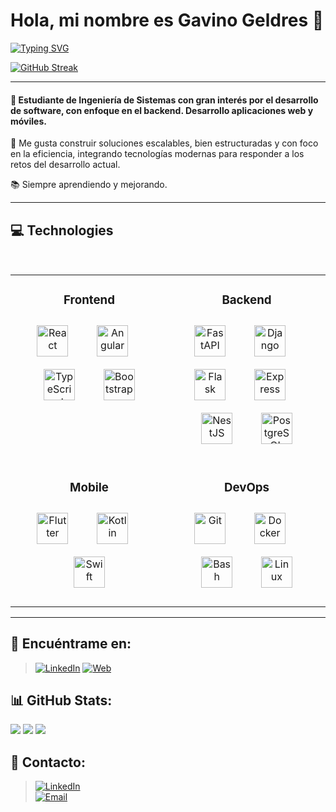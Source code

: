 # Hola, mi nombre es Gavino Geldres 👋

[![Typing SVG](https://readme-typing-svg.demolab.com?font=Fira+Code&pause=1000&color=207194&width=435&lines=Web+and+mobile+developer+%F0%9F%9A%80)](https://git.io/typing-svg)

[![GitHub Streak](https://streak-stats.demolab.com?user=ggeldresp18&theme=one-dark-pro)](https://git.io/streak-stats)

---

#### 🚀 Estudiante de Ingeniería de Sistemas con gran interés por el desarrollo de software, con enfoque en el backend. Desarrollo aplicaciones web y móviles.

🔧 Me gusta construir soluciones escalables, bien estructuradas y con foco en la eficiencia, integrando tecnologías modernas para responder a los retos del desarrollo actual.

📚 Siempre aprendiendo y mejorando.

---

## 💻 Technologies


<br/>

<table width="100%">
  <tr>
    <td width="50%" valign="top">
      <h3 align="center">Frontend</h3>
      <p align="center">
        <a href="https://reactjs.org/" target="_blank"><img style="margin: 10px" src="https://cdn.jsdelivr.net/gh/devicons/devicon/icons/react/react-original.svg" alt="React" height="50"/></a>
            
        <a href="https://angular.io/" target="_blank"><img style="margin: 10px" src="https://cdn.jsdelivr.net/gh/devicons/devicon/icons/angularjs/angularjs-original.svg" alt="Angular" height="50"/></a>
            
        <a href="https://www.typescriptlang.org/" target="_blank"><img style="margin: 10px" src="https://cdn.jsdelivr.net/gh/devicons/devicon/icons/typescript/typescript-original.svg" alt="TypeScript" height="50"/></a>
            
        <a href="https://getbootstrap.com/" target="_blank"><img style="margin: 10px" src="https://cdn.jsdelivr.net/gh/devicons/devicon/icons/bootstrap/bootstrap-original.svg" alt="Bootstrap" height="50"/></a>
      </p>
    </td>
    <td width="50%" valign="top">
      <h3 align="center">Backend</h3>
      <p align="center">
        <a href="https://fastapi.tiangolo.com/" target="_blank"><img style="margin: 10px" src="https://cdn.jsdelivr.net/gh/devicons/devicon/icons/fastapi/fastapi-original.svg" alt="FastAPI" height="50"/></a>
            
        <a href="https://www.djangoproject.com/" target="_blank"><img style="margin: 10px" src="https://cdn.jsdelivr.net/gh/devicons/devicon/icons/django/django-plain.svg" alt="Django" height="50"/></a>
            
        <a href="https://flask.palletsprojects.com/" target="_blank"><img style="margin: 10px" src="https://cdn.jsdelivr.net/gh/devicons/devicon/icons/flask/flask-original.svg" alt="Flask" height="50" style="filter: invert(1)"/></a>
            
        <a href="https://expressjs.com/" target="_blank"><img style="margin: 10px" src="https://cdn.jsdelivr.net/gh/devicons/devicon/icons/express/express-original.svg" alt="Express" height="50" style="filter: invert(1)"/></a>
            
        <a href="https://nestjs.com/" target="_blank"><img style="margin: 10px" src="https://cdn.jsdelivr.net/gh/devicons/devicon/icons/nestjs/nestjs-plain.svg" alt="NestJS" height="50"/></a>
            
        <a href="https://www.postgresql.org/" target="_blank"><img style="margin: 10px" src="https://cdn.jsdelivr.net/gh/devicons/devicon/icons/postgresql/postgresql-original.svg" alt="PostgreSQL" height="50"/></a>
      </p>
    </td>
  </tr>
  <tr>
    <td width="50%" valign="top">
      <h3 align="center">Mobile</h3>
      <p align="center">
        <a href="https://flutter.dev/" target="_blank"><img style="margin: 10px" src="https://cdn.jsdelivr.net/gh/devicons/devicon/icons/flutter/flutter-original.svg" alt="Flutter" height="50"/></a>
            
        <a href="https://kotlinlang.org/" target="_blank"><img style="margin: 10px" src="https://cdn.jsdelivr.net/gh/devicons/devicon/icons/kotlin/kotlin-original.svg" alt="Kotlin" height="50"/></a>
            
        <a href="https://developer.apple.com/swift/" target="_blank"><img style="margin: 10px" src="https://cdn.jsdelivr.net/gh/devicons/devicon/icons/swift/swift-original.svg" alt="Swift" height="50"/></a>
      </p>
    </td>
    <td width="50%" valign="top">
      <h3 align="center">DevOps</h3>
      <p align="center">
        <a href="https://git-scm.com/" target="_blank"><img style="margin: 10px" src="https://cdn.jsdelivr.net/gh/devicons/devicon/icons/git/git-original.svg" alt="Git" height="50"/></a>
            
        <a href="https://www.docker.com/" target="_blank"><img style="margin: 10px" src="https://cdn.jsdelivr.net/gh/devicons/devicon/icons/docker/docker-original.svg" alt="Docker" height="50"/></a>
            
        <a href="https://www.gnu.org/software/bash/" target="_blank"><img style="margin: 10px" src="https://cdn.jsdelivr.net/gh/devicons/devicon/icons/bash/bash-original.svg" alt="Bash" height="50"/></a>
            
        <a href="https://www.linux.org/" target="_blank"><img style="margin: 10px" src="https://cdn.jsdelivr.net/gh/devicons/devicon/icons/linux/linux-original.svg" alt="Linux" height="50"/></a>
      </p>
    </td>
  </tr>
</table>

---


## 🔎 Encuéntrame en:
>[![LinkedIn](https://img.shields.io/badge/LinkedIn-Gavino_Geldres_Pinto-0077B5?style=for-the-badge&logo=linkedin&logoColor=white&labelColor=101010)](https://linkedin.com/in/gavino-gabriel-geldres-pinto)
[![Web](https://img.shields.io/badge/Web-Web.com-3F801D?style=for-the-badge&logo=dev.to&logoColor=white&labelColor=101010)](https://gavino-geldres.vercel.app/)

## 📊 GitHub Stats:
<div name ="stats">
  <img src ="http://github-profile-summary-cards.vercel.app/api/cards/profile-details?username=ggeldresp18&theme=radical"/>
  <img src ="http://github-profile-summary-cards.vercel.app/api/cards/stats?username=ggeldresp18&theme=radical"/>
  <img src ="http://github-profile-summary-cards.vercel.app/api/cards/repos-per-language?username=ggeldresp18&theme=radical"/>
</div>

## 📝 Contacto:
>[![LinkedIn](https://img.shields.io/badge/Gavino_Geldres_Pinto-LinkedIn-0A66C2?style=for-the-badge&logo=linkedin&logoColor=white&labelColor=101010)](https://linkedin.com/in/gavino-gabriel-geldres-pinto)
><br>
>[![Email](https://img.shields.io/badge/gavinogeldresp@gmail.com-Email-D14836?style=for-the-badge&logo=gmail&logoColor=white&labelColor=101010)](mailto:gavinogeldresp@gmail.com)

